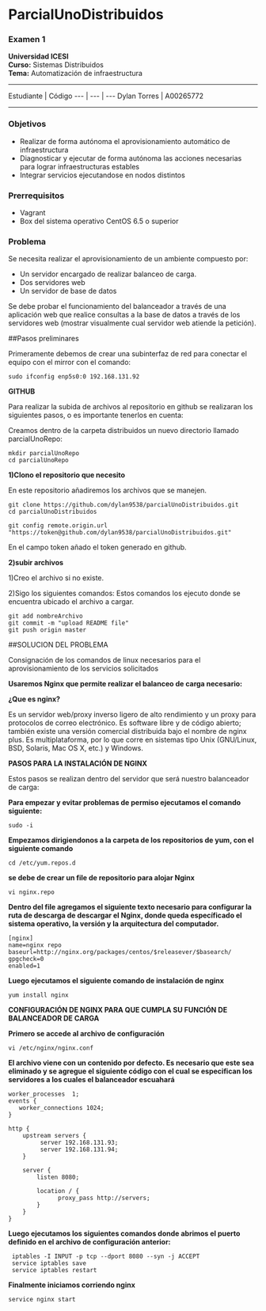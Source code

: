 # ParcialUnoDistribuidos

### Examen 1
**Universidad ICESI**  
**Curso:** Sistemas Distribuidos  
**Tema:** Automatización de infraestructura  

****
Estudiante | Código
--- | --- | ---
Dylan Torres | A00265772
****

### Objetivos
* Realizar de forma autónoma el aprovisionamiento automático de infraestructura
* Diagnosticar y ejecutar de forma autónoma las acciones necesarias para lograr infraestructuras estables
* Integrar servicios ejecutandose en nodos distintos

### Prerrequisitos
* Vagrant
* Box del sistema operativo CentOS 6.5 o superior

### Problema
Se necesita realizar	el	aprovisionamiento	de	un	ambiente	compuesto	por:

- Un servidor	encargado de realizar balanceo de	carga.
- Dos	servidores	web	
- Un servidor de base de datos

Se	debe probar	el	funcionamiento	del balanceador	a través	de	una	aplicación	web	que realice	 consultas	 a	 la	 base	 de	 datos	 a	 través	 de	 los servidores	 web (mostrar visualmente cual	servidor web atiende la	petición).

##Pasos preliminares

Primeramente debemos de crear una subinterfaz de red para conectar el equipo con el mirror con el comando:
```
sudo ifconfig enp5s0:0 192.168.131.92
```
**GITHUB**

Para realizar la subida de archivos al repositorio en github se realizaran los siguientes pasos, o es importante tenerlos en cuenta:

Creamos dentro de la carpeta distribuidos un nuevo directorio llamado parcialUnoRepo:

```
mkdir parcialUnoRepo
cd parcialUnoRepo
```

**1)Clono el repositorio que necesito**

En este repositorio añadiremos los archivos que se manejen.

```
git clone https://github.com/dylan9538/parcialUnoDistribuidos.git
cd parcialUnoDistribuidos

git config remote.origin.url "https://token@github.com/dylan9538/parcialUnoDistribuidos.git"
```
En el campo token añado el token generado en github.

**2)subir archivos**

1)Creo el archivo si no existe.

2)Sigo los siguientes comandos:
Estos comandos los ejecuto donde se encuentra ubicado el archivo a cargar.

```
git add nombreArchivo
git commit -m "upload README file"
git push origin master
```
##SOLUCION DEL PROBLEMA

Consignación de los comandos de linux necesarios para el aprovisionamiento de los servicios solicitados

**Usaremos Nginx que permite realizar el balanceo de carga necesario:**

**¿Que es nginx?**

Es un servidor web/proxy inverso ligero de alto rendimiento y un proxy para protocolos de correo electrónico. Es software libre y de código abierto; también existe una versión comercial distribuida bajo el nombre de nginx plus. Es multiplataforma, por lo que corre en sistemas tipo Unix (GNU/Linux, BSD, Solaris, Mac OS X, etc.) y Windows.

**PASOS PARA LA INSTALACIÓN DE NGINX**

Estos pasos se realizan dentro del servidor que será nuestro balanceador de carga:

**Para empezar y evitar problemas de permiso ejecutamos el comando siguiente:**

```
sudo -i
```

**Empezamos dirigiendonos a la carpeta de los repositorios de yum, con el siguiente comando**

```
cd /etc/yum.repos.d
```

**se debe de crear un file de repositorio para alojar Nginx**

```
vi nginx.repo
```

**Dentro del file agregamos el siguiente texto necesario para configurar la ruta de descarga de descargar el Nginx, donde queda específicado el sistema operativo, la versión y la arquitectura del computador.**

```
[nginx]
name=nginx repo
baseurl=http://nginx.org/packages/centos/$releasever/$basearch/
gpgcheck=0
enabled=1
```
**Luego ejecutamos el siguiente comando de instalación de nginx**

```
yum install nginx
```

**CONFIGURACIÓN DE NGINX PARA QUE CUMPLA SU FUNCIÓN DE BALANCEADOR DE CARGA**

**Primero se accede al archivo de configuración**

```
vi /etc/nginx/nginx.conf
```

**El archivo viene con un contenido por defecto. Es necesario que este sea eliminado y se agregue el siguiente código con el cual se especifican los servidores a los cuales el balanceador escuahará**

```
worker_processes  1;
events {
   worker_connections 1024;
}

http {
    upstream servers {
         server 192.168.131.93;
         server 192.168.131.94;
    }

    server {
        listen 8080;

        location / {
              proxy_pass http://servers;
        }
    }
}
```

**Luego ejecutamos los siguientes comandos donde abrimos el puerto definido en el archivo de configuración anterior:**

```
 iptables -I INPUT -p tcp --dport 8080 --syn -j ACCEPT
 service iptables save
 service iptables restart
```
**Finalmente iniciamos corriendo nginx**

```
service nginx start
```
